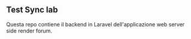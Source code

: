 
## Test Sync lab 

Questa repo contiene il backend in Laravel dell'applicazione web server side render forum.
